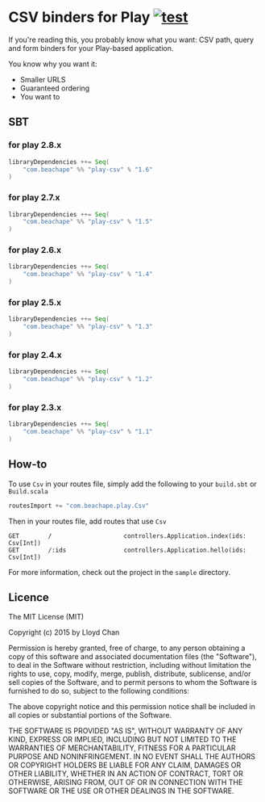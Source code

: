 # CSV binders for Play [![test](https://github.com/lloydmeta/play-csv/actions/workflows/test.yml/badge.svg)](https://github.com/lloydmeta/play-csv/actions/workflows/test.yml)

If you're reading this, you probably know what you want: CSV path, query and form binders for
your Play-based application.

You know why you want it:

- Smaller URLS
- Guaranteed ordering
- You want to

## SBT

### for play 2.8.x

```scala
libraryDependencies ++= Seq(
    "com.beachape" %% "play-csv" % "1.6"
)
```

### for play 2.7.x

```scala
libraryDependencies ++= Seq(
    "com.beachape" %% "play-csv" % "1.5"
)
```

### for play 2.6.x

```scala
libraryDependencies ++= Seq(
    "com.beachape" %% "play-csv" % "1.4"
)
```

### for play 2.5.x

```scala
libraryDependencies ++= Seq(
    "com.beachape" %% "play-csv" % "1.3"
)
```

### for play 2.4.x

```scala
libraryDependencies ++= Seq(
    "com.beachape" %% "play-csv" % "1.2"
)
```

### for play 2.3.x

```scala
libraryDependencies ++= Seq(
    "com.beachape" %% "play-csv" % "1.1"
)
```

## How-to

To use `Csv` in your routes file, simply add the following to your `build.sbt` or `Build.scala`

```scala
routesImport += "com.beachape.play.Csv"
```

Then in your routes file, add routes that use `Csv`

```
GET        /                    controllers.Application.index(ids: Csv[Int])
GET        /:ids                controllers.Application.hello(ids: Csv[Int])
```

For more information, check out the project in the `sample` directory.

## Licence

The MIT License (MIT)

Copyright (c) 2015 by Lloyd Chan

Permission is hereby granted, free of charge, to any person obtaining a copy
of this software and associated documentation files (the "Software"), to deal
in the Software without restriction, including without limitation the rights
to use, copy, modify, merge, publish, distribute, sublicense, and/or sell
copies of the Software, and to permit persons to whom the Software is
furnished to do so, subject to the following conditions:

The above copyright notice and this permission notice shall be included in
all copies or substantial portions of the Software.

THE SOFTWARE IS PROVIDED "AS IS", WITHOUT WARRANTY OF ANY KIND, EXPRESS OR
IMPLIED, INCLUDING BUT NOT LIMITED TO THE WARRANTIES OF MERCHANTABILITY,
FITNESS FOR A PARTICULAR PURPOSE AND NONINFRINGEMENT. IN NO EVENT SHALL THE
AUTHORS OR COPYRIGHT HOLDERS BE LIABLE FOR ANY CLAIM, DAMAGES OR OTHER
LIABILITY, WHETHER IN AN ACTION OF CONTRACT, TORT OR OTHERWISE, ARISING FROM,
OUT OF OR IN CONNECTION WITH THE SOFTWARE OR THE USE OR OTHER DEALINGS IN
THE SOFTWARE.

